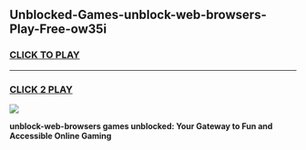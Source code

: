 
## Unblocked-Games-unblock-web-browsers-Play-Free-ow35i
<h3>
<a href="https://premium76.site?title=unblock-web-browsers&ref=23A">CLICK TO PLAY</a></h3>
<hr>

<h3>
<a href="https://premium76.site?title=unblock-web-browsers&ref=23A">CLICK 2 PLAY</a>
  
</h3>

<a href="https://premium76.site?title=unblock-web-browsers&ref=23A"><img src="https://clearcache.store/games.png"></a>


**unblock-web-browsers games unblocked: Your Gateway to Fun and Accessible Online Gaming**

